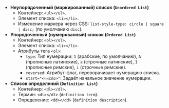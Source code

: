 *   **Неупорядоченный (маркированный) список (`Unordered List`)**
    *   Контейнер: `<ul></ul>`.
    *   Элемент списка: `<li></li>`.
    *   Изменение маркера через CSS: `list-style-type: circle | square | disc;` (по умолчанию `disc`).
*   **Упорядоченный (нумерованный) список (`Ordered List`)**
    *   Контейнер: `<ol></ol>`.
    *   Элемент списка: `<li></li>`.
    *   Атрибуты тега `<ol>`:
        *   `type`: Тип нумерации: `1` (арабские, по умолчанию), `A` (прописные латинские), `a` (строчные латинские), `I` (прописные римские), `i` (строчные римские).
        *   `reversed`: Атрибут-флаг, переворачивает нумерацию списка.
        *   `start="<число>"`: Задаёт начальное значение нумерации.
*   **Список определений (`Definition List`)**
    *   Контейнер: `<dl></dl>`.
    *   Термин: `<dt></dt>` (`definition term`).
    *   Определение: `<dd></dd>` (`definition description`).